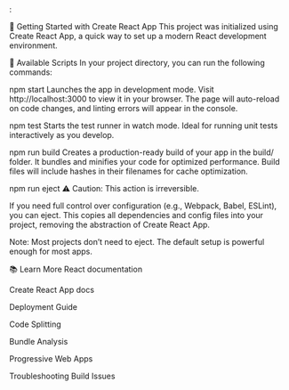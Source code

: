 :

🚀 Getting Started with Create React App
This project was initialized using Create React App, a quick way to set up a modern React development environment.

📜 Available Scripts
In your project directory, you can run the following commands:

npm start
Launches the app in development mode.
Visit http://localhost:3000 to view it in your browser.
The page will auto-reload on code changes, and linting errors will appear in the console.

npm test
Starts the test runner in watch mode.
Ideal for running unit tests interactively as you develop.

npm run build
Creates a production-ready build of your app in the build/ folder.
It bundles and minifies your code for optimized performance.
Build files will include hashes in their filenames for cache optimization.

npm run eject
⚠️ Caution: This action is irreversible.

If you need full control over configuration (e.g., Webpack, Babel, ESLint), you can eject.
This copies all dependencies and config files into your project, removing the abstraction of Create React App.

Note: Most projects don’t need to eject. The default setup is powerful enough for most apps.

📚 Learn More
React documentation

Create React App docs

Deployment Guide

Code Splitting

Bundle Analysis

Progressive Web Apps

Troubleshooting Build Issues

